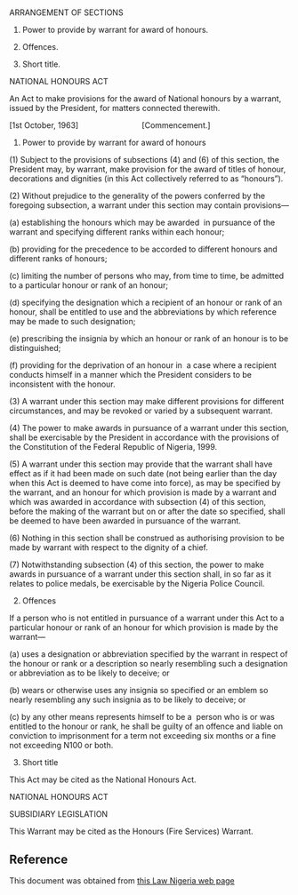 # 

ARRANGEMENT OF SECTIONS

1. Power to provide by warrant for award of honours.

2. Offences.

3. Short title.

NATIONAL HONOURS ACT

An Act to make provisions for the award of National honours by a warrant, issued by the President, for matters connected therewith.

[1st October, 1963]                             [Commencement.]

1. Power to provide by warrant for award of honours

(1) Subject to the provisions of subsections (4) and (6) of this section, the President may, by warrant, make provision for the award of titles of honour, decorations and dignities (in this Act collectively referred to as “honours”).

(2) Without prejudice to the generality of the powers conferred by the foregoing subsection, a warrant under this section may contain provisions—

(a) establishing the honours which may be awarded  in pursuance of the warrant and specifying different ranks within each honour;

(b) providing for the precedence to be accorded to different honours and different ranks of honours;

(c) limiting the number of persons who may, from time to time, be admitted to a particular honour or rank of an honour;

(d) specifying the designation which a recipient of an honour or rank of an honour, shall be entitled to use and the abbreviations by which reference may be made to such designation;

(e) prescribing the insignia by which an honour or rank of an honour is to be distinguished;

(f) providing for the deprivation of an honour in  a case where a recipient conducts himself in a manner which the President considers to be inconsistent with the honour.

(3) A warrant under this section may make different provisions for different circumstances, and may be revoked or varied by a subsequent warrant.

(4) The power to make awards in pursuance of a warrant under this section, shall be exercisable by the President in accordance with the provisions of the Constitution of the Federal Republic of Nigeria, 1999.

(5) A warrant under this section may provide that the warrant shall have effect as if it had been made on such date (not being earlier than the day when this Act is deemed to have come into force), as may be specified by the warrant, and an honour for which provision is made by a warrant and which was awarded in accordance with subsection (4) of this section, before the making of the warrant but on or after the date so specified, shall be deemed to have been awarded in pursuance of the warrant.

(6) Nothing in this section shall be construed as authorising provision to be made by warrant with respect to the dignity of a chief.

(7) Notwithstanding subsection (4) of this section, the power to make awards in pursuance of a warrant under this section shall, in so far as it relates to police medals, be exercisable by the Nigeria Police Council.

2. Offences

If a person who is not entitled in pursuance of a warrant under this Act to a particular honour or rank of an honour for which provision is made by the warrant—

(a) uses a designation or abbreviation specified by the warrant in respect of the honour or rank or a description so nearly resembling such a designation or abbreviation as to be likely to deceive; or

(b) wears or otherwise uses any insignia so specified or an emblem so nearly resembling any such insignia as to be likely to deceive; or

(c) by any other means represents himself to be a  person who is or was entitled to the honour or rank, he shall be guilty of an offence and liable on conviction to imprisonment for a term not exceeding six months or a fine not exceeding N100 or both.

3. Short title

This Act may be cited as the National Honours Act.

NATIONAL HONOURS ACT

SUBSIDIARY LEGISLATION

This Warrant may be cited as the Honours (Fire Services) Warrant.

## Reference

This document was obtained from [this Law Nigeria web page](http://www.lawnigeria.com/LFN/N/National-Honours-Act.php)
